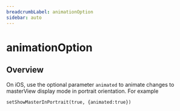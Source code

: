 ```yaml
---
breadcrumbLabel: animationOption
sidebar: auto
---
```


# animationOption

<ProxySummary/>

## Overview

On iOS, use the optional parameter `animated` to animate changes to masterView display mode in portrait orientation. For example

    setShowMasterInPortrait(true, {animated:true})

<ApiDocs/>
